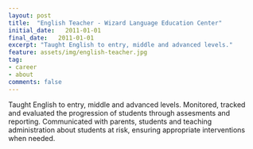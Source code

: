 ```yaml
---
layout: post
title:  "English Teacher - Wizard Language Education Center"
initial_date:   2011-01-01
final_date:   2011-01-01
excerpt: "Taught English to entry, middle and advanced levels."
feature: assets/img/english-teacher.jpg
tag:
- career
- about
comments: false
---
```


Taught English to entry, middle and advanced levels. Monitored, tracked and evaluated the progression of students through assesments and reporting.
Communicated with parents, students and teaching administration about students at risk, ensuring appropriate interventions when needed.